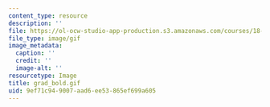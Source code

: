 ```yaml
---
content_type: resource
description: ''
file: https://ol-ocw-studio-app-production.s3.amazonaws.com/courses/18-013a-calculus-with-applications-spring-2005/9ef71c949007aad6ee53865ef699a605_grad_bold.gif
file_type: image/gif
image_metadata:
  caption: ''
  credit: ''
  image-alt: ''
resourcetype: Image
title: grad_bold.gif
uid: 9ef71c94-9007-aad6-ee53-865ef699a605
---
```

